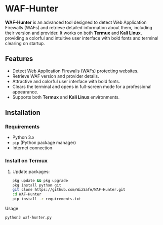 # WAF-Hunter

**WAF-Hunter** is an advanced tool designed to detect Web Application Firewalls (WAFs) and retrieve detailed information about them, including their version and provider. It works on both **Termux** and **Kali Linux**, providing a colorful and intuitive user interface with bold fonts and terminal clearing on startup.

## Features
- Detect Web Application Firewalls (WAFs) protecting websites.
- Retrieve WAF version and provider details.
- Attractive and colorful user interface with bold fonts.
- Clears the terminal and opens in full-screen mode for a professional appearance.
- Supports both **Termux** and **Kali Linux** environments.

## Installation

### Requirements
- Python 3.x
- `pip` (Python package manager)
- Internet connection

### Install on Termux
1. Update packages:
   ```bash
   pkg update && pkg upgrade
   pkg install python git
   git clone https://github.com/WizSafe/WAF-Hunter.git
   cd WAF-Hunter
   pip install -r requirements.txt
Usage
  ```bash
python3 waf-hunter.py


